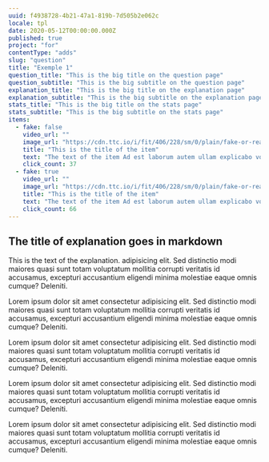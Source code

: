 ```yaml
---
uuid: f4938728-4b21-47a1-819b-7d505b2e062c
locale: tpl
date: 2020-05-12T00:00:00.000Z
published: true
project: "for"
contentType: "adds"
slug: "question"
title: "Exemple 1"
question_title: "This is the big title on the question page"
question_subtitle: "This is the big subtitle on the question page"
explanation_title: "This is the big title on the explanation page"
explanation_subtitle: "This is the big subtitle on the explanation page"
stats_title: "This is the big title on the stats page"
stats_subtitle: "This is the big subtitle on the stats page"
items:
  - fake: false
    video_url: ""
    image_url: "https://cdn.ttc.io/i/fit/406/228/sm/0/plain/fake-or-real-news-edition/2.jpg"
    title: "This is the title of the item"
    text: "The text of the item Ad est laborum autem ullam explicabo voluptatem corporis illum eaque consecrum autem ullam explicabo voluptatem corporis illum eaque consectetur magni quo deserunt"
    click_count: 37
  - fake: true
    video_url: ""
    image_url: "https://cdn.ttc.io/i/fit/406/228/sm/0/plain/fake-or-real-news-edition/3.jpg"
    title: "This is the title of the item"
    text: "The text of the item Ad est laborum autem ullam explicabo voluptatem corporis illum eaque consecrum autem ullam explicabo voluptatem corporis illum eaque consectetur magni quo deserunt"
    click_count: 66
---
```

##  The title of explanation goes in markdown

This is the text of the explanation. adipisicing elit. Sed distinctio modi maiores quasi sunt totam voluptatum mollitia corrupti veritatis id accusamus, excepturi accusantium eligendi minima molestiae eaque omnis cumque? Deleniti.

Lorem ipsum dolor sit amet consectetur adipisicing elit. Sed distinctio modi maiores quasi sunt totam voluptatum mollitia corrupti veritatis id accusamus, excepturi accusantium eligendi minima molestiae eaque omnis cumque? Deleniti.

Lorem ipsum dolor sit amet consectetur adipisicing elit. Sed distinctio modi maiores quasi sunt totam voluptatum mollitia corrupti veritatis id accusamus, excepturi accusantium eligendi minima molestiae eaque omnis cumque? Deleniti.

Lorem ipsum dolor sit amet consectetur adipisicing elit. Sed distinctio modi maiores quasi sunt totam voluptatum mollitia corrupti veritatis id accusamus, excepturi accusantium eligendi minima molestiae eaque omnis cumque? Deleniti.

Lorem ipsum dolor sit amet consectetur adipisicing elit. Sed distinctio modi maiores quasi sunt totam voluptatum mollitia corrupti veritatis id accusamus, excepturi accusantium eligendi minima molestiae eaque omnis cumque? Deleniti.
